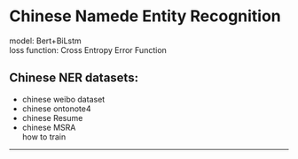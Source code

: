 Chinese Namede Entity Recognition
==
model: Bert+BiLstm  
loss function: Cross Entropy Error Function<br>

Chinese NER datasets: 
----
*  chinese weibo dataset<br>
*  chinese ontonote4<br>
*  chinese Resume<br>
*  chinese MSRA<br>
how to train
----
